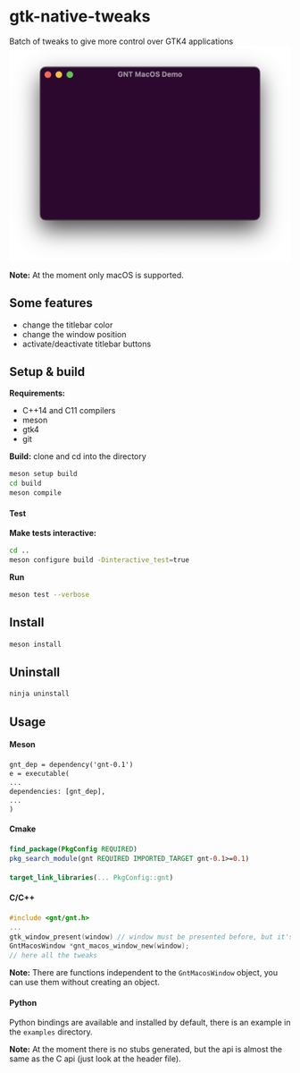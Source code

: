 # gtk-native-tweaks

Batch of tweaks to give more control over GTK4 applications
![Alt Text](screenshot.png)

**Note:** At the moment only macOS is supported.

## Some features

- change the titlebar color
- change the window position
- activate/deactivate titlebar buttons

## Setup & build

**Requirements:**

- C++14 and C11 compilers
- meson
- gtk4
- git

**Build:**
clone and cd into the directory

```bash
meson setup build
cd build
meson compile
```

#### Test

**Make tests interactive:**

```bash
cd ..
meson configure build -Dinteractive_test=true
```

**Run**

```bash
meson test --verbose
```

## Install

```bash
meson install
```

## Uninstall

```bash
ninja uninstall
```

## Usage

#### Meson

```meson
gnt_dep = dependency('gnt-0.1')
e = executable(
...
dependencies: [gnt_dep],
...
)
```

#### Cmake

```cmake
find_package(PkgConfig REQUIRED)
pkg_search_module(gnt REQUIRED IMPORTED_TARGET gnt-0.1>=0.1)

target_link_libraries(... PkgConfig::gnt)
```

#### C/C++

```c
#include <gnt/gnt.h>
...
gtk_window_present(window) // window must be presented before, but it's fast so it's not a problem
GntMacosWindow *gnt_macos_window_new(window);
// here all the tweaks
```

**Note:** There are functions independent to the `GntMacosWindow` object, you can use them without creating an object.

#### Python

Python bindings are available and installed by default, there is an example in the `examples` directory.

**Note:** At the moment there is no stubs generated, but the api is almost the same as the C api (just look at the header file).

```

```
